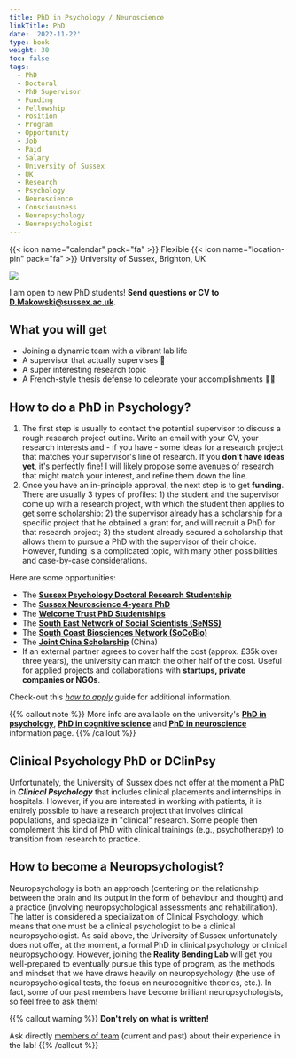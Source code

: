 ```yaml
---
title: PhD in Psychology / Neuroscience
linkTitle: PhD
date: '2022-11-22'
type: book
weight: 30
toc: false
tags:
  - PhD
  - Doctoral
  - PhD Supervisor
  - Funding
  - Fellowship
  - Position
  - Program
  - Opportunity
  - Job
  - Paid
  - Salary
  - University of Sussex
  - UK
  - Research
  - Psychology
  - Neuroscience
  - Consciousness
  - Neuropsychology
  - Neuropsychologist
---
```


{{< icon name="calendar" pack="fa" >}} Flexible
{{< icon name="location-pin" pack="fa" >}} University of Sussex, Brighton, UK

![](doctorate.jpg)


I am open to new PhD students!
**Send questions or CV to D.Makowski@sussex.ac.uk**.

## What you will get

- Joining a dynamic team with a vibrant lab life
- A supervisor that actually supervises 🤯
- A super interesting research topic
- A French-style thesis defense to celebrate your accomplishments 🧀🍷

## How to do a PhD in Psychology?

1. The first step is usually to contact the potential supervisor to discuss a rough research project outline. Write an email with your CV, your research interests and - if you have - some ideas for a research project that matches your supervisor's line of research. If you **don't have ideas yet**, it's perfectly fine! I will likely propose some avenues of research that might match your interest, and refine them down the line.
2. Once you have an in-principle approval, the next step is to get **funding**. There are usually 3 types of profiles: 1) the student and the supervisor come up with a research project, with which the student then applies to get some scholarship: 2) the supervisor already has a scholarship for a specific project that he obtained a grant for, and will recruit a PhD for that research project; 3) the student already secured a scholarship that allows them to pursue a PhD with the supervisor of their choice. However, funding is a complicated topic, with many other possibilities and case-by-case considerations.

Here are some opportunities:

- The [**Sussex Psychology Doctoral Research Studentship**](https://archive.sussex.ac.uk/study/scholarships/1525-Psychology-Doctoral-Research-Studentship-UK-and-International)
- The [**Sussex Neuroscience 4-years PhD**](https://www.sussex.ac.uk/research/centres/sussex-neuroscience/phd/4yearphd)
- The [**Welcome Trust PhD Studentships**](https://wellcome.org/grant-funding/schemes/four-year-phd-programmes-studentships-basic-scientists)
- The [**South East Network of Social Scientists (SeNSS)**](https://senss-dtp.ac.uk/apply)
- The [**South Coast Biosciences Network (SoCoBio)**](https://southcoastdtp.ac.uk/funding/)
- The [**Joint China Scholarship**](https://www.sussex.ac.uk/study/fees-funding/phd-funding/view/1539-China-Scholarship-Council-CSC-University-of-Sussex-Joint-Scholarships-2023) (China)
- If an external partner agrees to cover half the cost (approx. £35k over three years), the university can match the other half of the cost. Useful for applied projects and collaborations with **startups, private companies or NGOs**.

Check-out this [*how to apply*](https://www.sussex.ac.uk/study/phd/apply) guide for additional information.

{{% callout note %}}
More info are available on the university's [**PhD in psychology**](https://www.sussex.ac.uk/schools/psychology/study/phd), [**PhD in cognitive science**](https://www.sussex.ac.uk/study/phd/degrees/cognitive-science-phd) and [**PhD in neuroscience**](https://www.sussex.ac.uk/research/centres/sussex-neuroscience/phd) information page.
{{% /callout %}}


## Clinical Psychology PhD or DClinPsy

Unfortunately, the University of Sussex does not offer at the moment a PhD in ***Clinical Psychology*** that includes clinical placements and internships in hospitals. However, if you are interested in working with patients, it is entirely possible to have a research project that involves clinical populations, and specialize in "clinical" research. Some people then complement this kind of PhD with clinical trainings (e.g., psychotherapy) to transition from research to practice.

## How to become a Neuropsychologist?

Neuropsychology is both an approach (centering on the relationship between the brain and its output in the form of behaviour and thought) and a practice (involving neuropsychological assessments and rehabilitation). The latter is considered a specialization of Clinical Psychology, which means that one must be a clinical psychologist to be a clinical neuropsychologist. As said above, the University of Sussex unfortunately does not offer, at the moment, a formal PhD in clinical psychology or clinical neuropsychology. However, joining the **Reality Bending Lab** will get you well-prepared to eventually pursue this type of program, as the methods and mindset that we have draws heavily on neuropsychology (the use of neuropsychological tests, the focus on neurocognitive theories, etc.). In fact, some of our past members have become brilliant neuropsychologists, so feel free to ask them!


{{% callout warning %}}
**Don't rely on what is written!**

Ask directly [members of team](/people/) (current and past) about their experience in the lab!
{{% /callout %}}